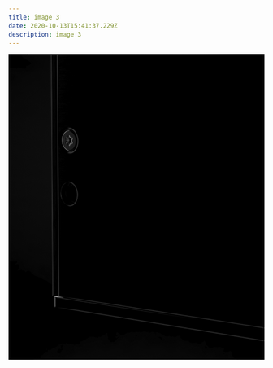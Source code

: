 ```yaml
---
title: image 3
date: 2020-10-13T15:41:37.229Z
description: image 3
---
```

![image 3](img03.png "image 3")